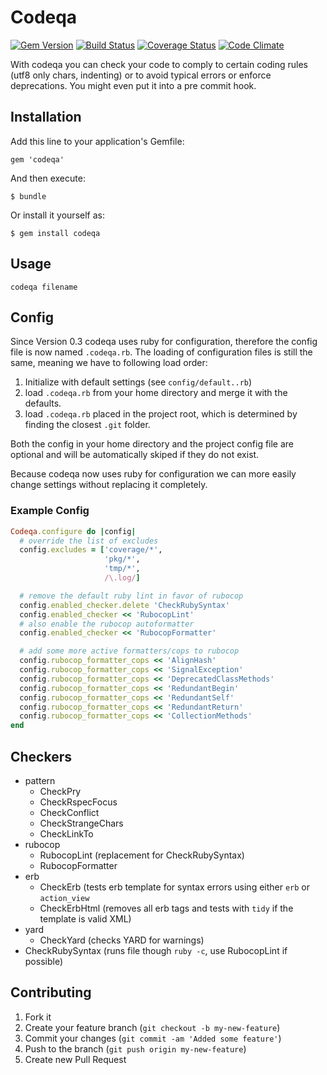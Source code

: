 # Codeqa

[![Gem Version](https://badge.fury.io/rb/codeqa.svg)](http://badge.fury.io/rb/codeqa)
[![Build Status](https://travis-ci.org/experteer/codeqa.svg?branch=master)](https://travis-ci.org/experteer/codeqa)
[![Coverage Status](https://img.shields.io/coveralls/experteer/codeqa.svg)](https://coveralls.io/r/experteer/codeqa)
[![Code Climate](https://codeclimate.com/github/experteer/codeqa/badges/gpa.svg)](https://codeclimate.com/github/experteer/codeqa)

With codeqa you can check your code to comply to certain coding rules (utf8 only chars, indenting) or to avoid typical errors or
enforce deprecations. You might even put it into a pre commit hook.

## Installation

Add this line to your application's Gemfile:

    gem 'codeqa'

And then execute:

    $ bundle

Or install it yourself as:

    $ gem install codeqa

## Usage

    codeqa filename


## Config

Since Version 0.3 codeqa uses ruby for configuration, therefore the config file
is now named `.codeqa.rb`. The loading of configuration files is still the same,
meaning we have to following load order:

1. Initialize with default settings (see `config/default..rb`)
2. load `.codeqa.rb` from your home directory and merge it with the defaults.
3. load `.codeqa.rb` placed in the project root, which is determined by finding
  the closest `.git` folder.

Both the config in your home directory and the project config file are optional
and will be automatically skiped if they do not exist.

Because codeqa now uses ruby for configuration we can more easily change settings
without replacing it completely.

### Example Config

```ruby
Codeqa.configure do |config|
  # override the list of excludes
  config.excludes = ['coverage/*',
                     'pkg/*',
                     'tmp/*',
                     /\.log/]

  # remove the default ruby lint in favor of rubocop
  config.enabled_checker.delete 'CheckRubySyntax'
  config.enabled_checker << 'RubocopLint'
  # also enable the rubocop autoformatter
  config.enabled_checker << 'RubocopFormatter'

  # add some more active formatters/cops to rubocop
  config.rubocop_formatter_cops << 'AlignHash'
  config.rubocop_formatter_cops << 'SignalException'
  config.rubocop_formatter_cops << 'DeprecatedClassMethods'
  config.rubocop_formatter_cops << 'RedundantBegin'
  config.rubocop_formatter_cops << 'RedundantSelf'
  config.rubocop_formatter_cops << 'RedundantReturn'
  config.rubocop_formatter_cops << 'CollectionMethods'
end
```

## Checkers

- pattern
  - CheckPry
  - CheckRspecFocus
  - CheckConflict
  - CheckStrangeChars
  - CheckLinkTo
- rubocop
  - RubocopLint (replacement for CheckRubySyntax)
  - RubocopFormatter
- erb
  - CheckErb (tests erb template for syntax errors using either `erb` or `action_view`
  - CheckErbHtml (removes all erb tags and tests with `tidy` if the template is valid XML)
- yard
  - CheckYard (checks YARD for warnings)
- CheckRubySyntax (runs file though `ruby -c`, use RubocopLint if possible)

## Contributing

1. Fork it
2. Create your feature branch (`git checkout -b my-new-feature`)
3. Commit your changes (`git commit -am 'Added some feature'`)
4. Push to the branch (`git push origin my-new-feature`)
5. Create new Pull Request
